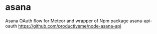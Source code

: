 asana
============

Asana OAuth flow for Meteor and wrapper of Npm package asana-api-oauth <https://github.com/productiveme/node-asana-api>
